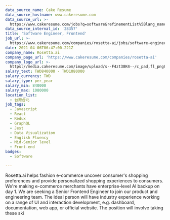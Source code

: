 ```yaml
---
data_source_name: Cake Resume
data_source_hostname: www.cakeresume.com
data_source_url: >-
  https://www.cakeresume.com/jobs?q=software&refinementList%5Blang_name%5D%5B0%5D=English&refinementList%5Bsalary_type%5D=per_year&range%5Bsalary_range%5D%5Bmin%5D=1000000&page=2
data_source_internal_id: '28357'
title: 'Software Engineer, Frontend'
job_url: >-
  https://www.cakeresume.com/companies/rosetta-ai/jobs/software-engineer-frontend-1e0e63
date: 2021-04-06T06:47:00.221Z
company_name: Rosetta.ai
company_page_url: 'https://www.cakeresume.com/companies/rosetta-ai'
company_logo_url: >-
  https://media.cakeresume.com/image/upload/s--F4zt38K4--/c_pad,fl_png8,h_200,w_200/v1563302566/ehtwt1w12dzd3p4hth9w.png
salary_text: TWD840000 - TWD1080000
salary_currency: TWD
salary_type: per_year
salary_min: 840000
salary_max: 1080000
location_list:
  - 台灣台北
job_tags:
  - Javascript
  - React
  - Redux
  - GraphQL
  - Jest
  - Data Visualization
  - English Fluency
  - Mid-Senior level
  - Front-end
badges:
  - Software

---
```


Rosetta.ai helps fashion e-commerce uncover consumer's shopping preferences and provide personalized shopping experiences to consumers. We're making e-commerce merchants have enterprise-level AI backup on day 1. We are seeking a Senior Frontend Engineer to join our product and engineering team. The ideal person will have industry experience working on a range of UI and interaction development, e.g. dashboard, documentation, web app, or official website. The position will involve taking these ski